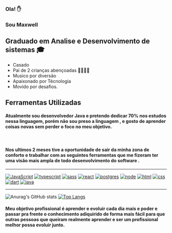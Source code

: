 ### Ola! ✋
### Sou Maxwell 
##  Graduado em Analise e Desenvolvimento de sistemas 🎓
-  Casado
-  Pai de 2 crianças abençoadas 👨‍👨‍👧‍👦
-  Musico por diversão
-  Apaixonado por Técnologia
-  Movido por desafios.


## Ferramentas Utilizadas

#### Atualmente sou desenvolvedor Java e pretendo dedicar 70% nos estudos nessa linguagem, porém não sou preso a linguagem , e gosto de aprender coisas novas sem perder o foco no meu objetivo.
<br/>

####  Nos ultimos 2 meses tive a oportunidade de sair da minha zona de conforto e trabalhar com as seguintes ferramentas que me fizeram ter uma visão mais ampla de todo desenvolvimento do software  .

---


[![JavaScript](	https://img.shields.io/badge/JavaScript-F7DF1E?style=for-the-badge&logo=javascript&logoColor=black)]()
[![typescript](https://img.shields.io/badge/TypeScript-007ACC?style=for-the-badge&logo=typescript&logoColor=white)]()
[![sass](https://img.shields.io/badge/Sass-CC6699?style=for-the-badge&logo=sass&logoColor=white)]()
[![react](	https://img.shields.io/badge/React-20232A?style=for-the-badge&logo=react&logoColor=61DAFB)]()
[![postgres](	https://img.shields.io/badge/PostgreSQL-316192?style=for-the-badge&logo=postgresql&logoColor=white)]()
[![node](	https://img.shields.io/badge/Node.js-43853D?style=for-the-badge&logo=node.js&logoColor=white)]()
[![html](https://img.shields.io/badge/HTML-239120?style=for-the-badge&logo=html5&logoColor=white)]()
[![css](	https://img.shields.io/badge/CSS-239120?&style=for-the-badge&logo=css3&logoColor=white)]()
[![dart](https://img.shields.io/badge/Dart-0175C2?style=for-the-badge&logo=dart&logoColor=white)]()
[![java](	https://img.shields.io/badge/Java-ED8B00?style=for-the-badge&logo=java&logoColor=white)]()

---

![Anurag's GitHub stats](https://github-readme-stats.vercel.app/api?username=MaxwellJAlves&show_icons=true&theme=tokyonight)
[![Top Langs](https://github-readme-stats.vercel.app/api/top-langs/?username=MaxwellJAlves&layout=compact&theme=tokyonight)](https://github.com/anuraghazra/github-readme-stats)



#### Meu objetivo profissional é aprender e evoluir cada dia mais  e poder  e passar pra frente o conhecimento adiquirido de forma mais fácil para que outras pessoas que queiram realmente aprender e ser um profissional melhor possa evoluir junto.



